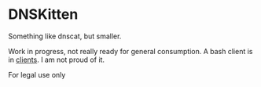DNSKitten
=========

Something like dnscat, but smaller.

Work in progress, not really ready for general consumption.  A bash client is
in [clients](./clients).  I am not proud of it.

For legal use only
